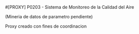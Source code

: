 #[PROXY] P0203 - Sistema de Monitoreo de la Calidad del Aire

(Mineria de datos de parametro pendiente)

Proxy creado con fines de coordinacion